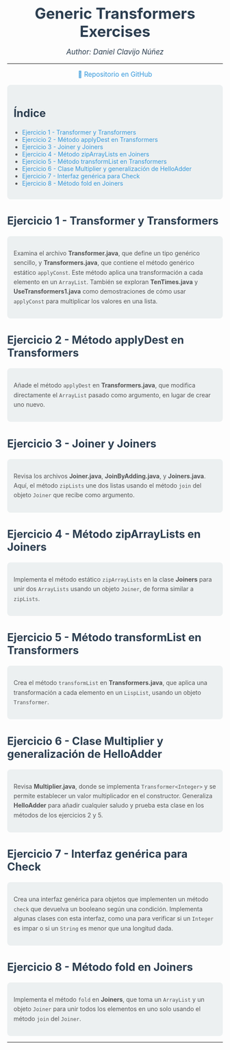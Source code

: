 <div style="text-align: center; color: #2c3e50;">
  <h1 style="font-size: 2.5em; margin: 0;">Generic Transformers Exercises</h1>
  <p style="font-size: 1.2em; font-style: italic;">Author: Daniel Clavijo Núñez</p>
</div>

---

<p style="text-align: center; color: #3498db; font-size: 1.1em;">
  🔗 <a href="https://github.com/toteabe/transformers.git" style="color: #3498db; text-decoration: none;">Repositorio en GitHub</a>
</p>

<div style="background-color: #ecf0f1; padding: 15px; border-radius: 8px; margin: 10px 0;">
  <h2 style="font-size: 1.8em; color: #2c3e50;">Índice</h2>
  <ul style="padding-left: 20px; color: #555; font-size: 1em;">
    <li><a href="#ejercicio-1" style="color: #3498db; text-decoration: none;">Ejercicio 1 - Transformer y Transformers</a></li>
    <li><a href="#ejercicio-2" style="color: #3498db; text-decoration: none;">Ejercicio 2 - Método applyDest en Transformers</a></li>
    <li><a href="#ejercicio-3" style="color: #3498db; text-decoration: none;">Ejercicio 3 - Joiner y Joiners</a></li>
    <li><a href="#ejercicio-4" style="color: #3498db; text-decoration: none;">Ejercicio 4 - Método zipArrayLists en Joiners</a></li>
    <li><a href="#ejercicio-5" style="color: #3498db; text-decoration: none;">Ejercicio 5 - Método transformList en Transformers</a></li>
    <li><a href="#ejercicio-6" style="color: #3498db; text-decoration: none;">Ejercicio 6 - Clase Multiplier y generalización de HelloAdder</a></li>
    <li><a href="#ejercicio-7" style="color: #3498db; text-decoration: none;">Ejercicio 7 - Interfaz genérica para Check</a></li>
    <li><a href="#ejercicio-8" style="color: #3498db; text-decoration: none;">Ejercicio 8 - Método fold en Joiners</a></li>
  </ul>
</div>

<h2 id="ejercicio-1" style="font-size: 1.8em; color: #2c3e50;">Ejercicio 1 - Transformer y Transformers</h2>
<div style="background-color: #ecf0f1; padding: 15px; border-radius: 8px; margin: 10px 0;">
  <p style="font-size: 1em; color: #555; line-height: 1.6;">
    Examina el archivo <strong>Transformer.java</strong>, que define un tipo genérico sencillo, y <strong>Transformers.java</strong>, que contiene el método genérico estático <code>applyConst</code>. Este método aplica una transformación a cada elemento en un <code>ArrayList</code>. También se exploran <strong>TenTimes.java</strong> y <strong>UseTransformers1.java</strong> como demostraciones de cómo usar <code>applyConst</code> para multiplicar los valores en una lista.
  </p>
</div>

<h2 id="ejercicio-2" style="font-size: 1.8em; color: #2c3e50;">Ejercicio 2 - Método applyDest en Transformers</h2>
<div style="background-color: #ecf0f1; padding: 15px; border-radius: 8px; margin: 10px 0;">
  <p style="font-size: 1em; color: #555; line-height: 1.6;">
    Añade el método <code>applyDest</code> en <strong>Transformers.java</strong>, que modifica directamente el <code>ArrayList</code> pasado como argumento, en lugar de crear uno nuevo.
  </p>
</div>

<h2 id="ejercicio-3" style="font-size: 1.8em; color: #2c3e50;">Ejercicio 3 - Joiner y Joiners</h2>
<div style="background-color: #ecf0f1; padding: 15px; border-radius: 8px; margin: 10px 0;">
  <p style="font-size: 1em; color: #555; line-height: 1.6;">
    Revisa los archivos <strong>Joiner.java</strong>, <strong>JoinByAdding.java</strong>, y <strong>Joiners.java</strong>. Aquí, el método <code>zipLists</code> une dos listas usando el método <code>join</code> del objeto <code>Joiner</code> que recibe como argumento.
  </p>
</div>

<h2 id="ejercicio-4" style="font-size: 1.8em; color: #2c3e50;">Ejercicio 4 - Método zipArrayLists en Joiners</h2>
<div style="background-color: #ecf0f1; padding: 15px; border-radius: 8px; margin: 10px 0;">
  <p style="font-size: 1em; color: #555; line-height: 1.6;">
    Implementa el método estático <code>zipArrayLists</code> en la clase <strong>Joiners</strong> para unir dos <code>ArrayLists</code> usando un objeto <code>Joiner</code>, de forma similar a <code>zipLists</code>.
  </p>
</div>

<h2 id="ejercicio-5" style="font-size: 1.8em; color: #2c3e50;">Ejercicio 5 - Método transformList en Transformers</h2>
<div style="background-color: #ecf0f1; padding: 15px; border-radius: 8px; margin: 10px 0;">
  <p style="font-size: 1em; color: #555; line-height: 1.6;">
    Crea el método <code>transformList</code> en <strong>Transformers.java</strong>, que aplica una transformación a cada elemento en un <code>LispList</code>, usando un objeto <code>Transformer</code>.
  </p>
</div>

<h2 id="ejercicio-6" style="font-size: 1.8em; color: #2c3e50;">Ejercicio 6 - Clase Multiplier y generalización de HelloAdder</h2>
<div style="background-color: #ecf0f1; padding: 15px; border-radius: 8px; margin: 10px 0;">
  <p style="font-size: 1em; color: #555; line-height: 1.6;">
    Revisa <strong>Multiplier.java</strong>, donde se implementa <code>Transformer&lt;Integer&gt;</code> y se permite establecer un valor multiplicador en el constructor. Generaliza <strong>HelloAdder</strong> para añadir cualquier saludo y prueba esta clase en los métodos de los ejercicios 2 y 5.
  </p>
</div>

<h2 id="ejercicio-7" style="font-size: 1.8em; color: #2c3e50;">Ejercicio 7 - Interfaz genérica para Check</h2>
<div style="background-color: #ecf0f1; padding: 15px; border-radius: 8px; margin: 10px 0;">
  <p style="font-size: 1em; color: #555; line-height: 1.6;">
    Crea una interfaz genérica para objetos que implementen un método <code>check</code> que devuelva un booleano según una condición. Implementa algunas clases con esta interfaz, como una para verificar si un <code>Integer</code> es impar o si un <code>String</code> es menor que una longitud dada.
  </p>
</div>

<h2 id="ejercicio-8" style="font-size: 1.8em; color: #2c3e50;">Ejercicio 8 - Método fold en Joiners</h2>
<div style="background-color: #ecf0f1; padding: 15px; border-radius: 8px; margin: 10px 0;">
  <p style="font-size: 1em; color: #555; line-height: 1.6;">
    Implementa el método <code>fold</code> en <strong>Joiners</strong>, que toma un <code>ArrayList</code> y un objeto <code>Joiner</code> para unir todos los elementos en uno solo usando el método <code>join</code> del <code>Joiner</code>.
  </p>
</div>

--- 
